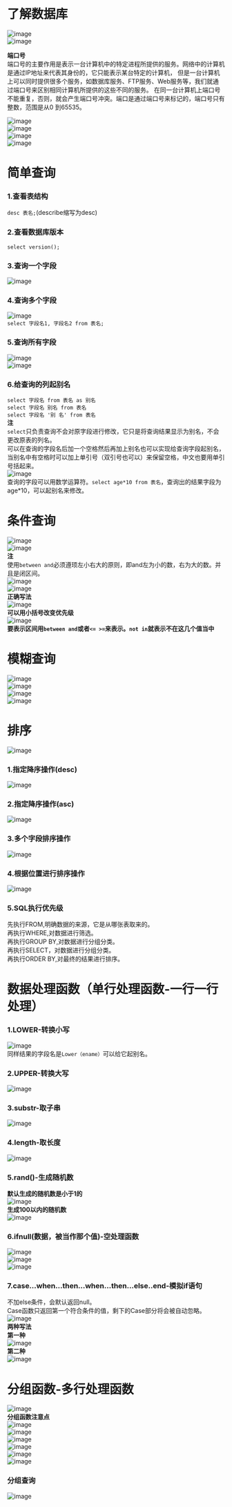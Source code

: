# 了解数据库
![image](https://user-images.githubusercontent.com/96570699/183578267-7872c5f8-4a92-4324-828c-88ca7e5cd7e9.png)  
![image](https://user-images.githubusercontent.com/96570699/183582627-f1f19c0b-8796-454f-a3dc-ec773ccf97e0.png)  


**端口号**  
端口号的主要作用是表示一台计算机中的特定进程所提供的服务。网络中的计算机是通过IP地址来代表其身份的，它只能表示某台特定的计算机，
但是一台计算机上可以同时提供很多个服务，如数据库服务、FTP服务、Web服务等，我们就通过端口号来区别相同计算机所提供的这些不同的服务。
在同一台计算机上端口号不能重复，否则，就会产生端口号冲突。端口是通过端口号来标记的，端口号只有整数，范围是从0 到65535。


![image](https://user-images.githubusercontent.com/96570699/183595764-42af9531-5b9a-43a9-a1b9-a6028897288e.png)    
![image](https://user-images.githubusercontent.com/96570699/183596936-5480c736-281f-4059-acc6-e689760331b0.png)  
![image](https://user-images.githubusercontent.com/96570699/183598480-7f858ade-2bc6-4714-b420-2cc6912c4b55.png)  
![image](https://user-images.githubusercontent.com/96570699/183599268-8878dc25-c59d-4e47-81f4-b322d68c574e.png)  



# 简单查询
### 1.查看表结构 
`desc 表名;`(describe缩写为desc)  

### 2.查看数据库版本
`select version();`

### 3.查询一个字段
![image](https://user-images.githubusercontent.com/96570699/183606625-49ad12d8-b48a-4318-bab5-a5fc684dc2d4.png)  

### 4.查询多个字段
![image](https://user-images.githubusercontent.com/96570699/183607694-8c62913e-a2f4-407d-b9e3-d2e5089f7a23.png)  
`select 字段名1, 字段名2 from 表名;`

### 5.查询所有字段  
![image](https://user-images.githubusercontent.com/96570699/183608944-6a8f01e1-e337-44e1-9301-75c8ebdbb401.png)  
![image](https://user-images.githubusercontent.com/96570699/183609397-8c36be80-145a-4f9c-b049-7509d8bf01e1.png)  

### 6.给查询的列起别名
`select 字段名 from 表名 as 别名`  
`select 字段名 别名 from 表名`  
`select 字段名 '别 名' from 表名`  
**注**  
`select`只负责查询不会对原字段进行修改，它只是将查询结果显示为别名，不会更改原表的列名。  
可以在查询的字段名后加一个空格然后再加上别名也可以实现给查询字段起别名，当别名中有空格时可以加上单引号（双引号也可以）来保留空格，中文也要用单引号括起来。  
![image](https://user-images.githubusercontent.com/96570699/183616185-ac31ec22-ede6-496c-90a4-9876985b5373.png)  
查询的字段可以用数学运算符。`select age*10 from 表名`，查询出的结果字段为age*10，可以起别名来修改。



# 条件查询
![image](https://user-images.githubusercontent.com/96570699/183618911-cacb7d48-604c-438d-9cb0-89a13e8834ce.png)  
![image](https://user-images.githubusercontent.com/96570699/183795898-e16c6775-3db6-47be-bd68-4ec024312fa0.png)  
**注**   
使用`between and`必须遵顼左小右大的原则，即and左为小的数，右为大的数。并且是闭区间。  
![image](https://user-images.githubusercontent.com/96570699/183840559-f2df2a20-bd5e-4787-ac0e-6e04bf071a8e.png)  
![image](https://user-images.githubusercontent.com/96570699/183848801-ab4e8360-0bde-4a08-bee6-9a58f0fca2c2.png)  
**正确写法**  
![image](https://user-images.githubusercontent.com/96570699/183849146-2633162b-4718-4799-ac45-b26af8885b42.png)  
**可以用小括号改变优先级**  
![image](https://user-images.githubusercontent.com/96570699/183851779-0f15434e-91bb-4ccc-80bc-2173383b7fb0.png)  
**要表示区间用`between and`或者`<= >=`来表示。`not in`就表示不在这几个值当中**   



# 模糊查询
![image](https://user-images.githubusercontent.com/96570699/183853344-8b7d13be-fd58-4f6b-bf4a-1243a102c735.png)  
![image](https://user-images.githubusercontent.com/96570699/183853578-13fa2cca-c4c6-4bd0-a42a-b703693a1a6b.png)  
![image](https://user-images.githubusercontent.com/96570699/183854134-8b6b822c-ebcb-4da1-a610-0e7726e94e4b.png)  
![image](https://user-images.githubusercontent.com/96570699/183857019-46c95282-4991-4573-94a4-13bad95ecfc7.png)  



# 排序
![image](https://user-images.githubusercontent.com/96570699/183858089-95269b64-bc4a-46af-ab96-e2f4050a9604.png)  
### 1.指定降序操作(desc)  
![image](https://user-images.githubusercontent.com/96570699/183858455-984f5537-a523-40ca-bb89-a46addd1b37b.png)  

### 2.指定降序操作(asc)  
![image](https://user-images.githubusercontent.com/96570699/183859495-10ed55e6-0c67-4053-87b2-7d87a7327206.png)  

### 3.多个字段排序操作
![image](https://user-images.githubusercontent.com/96570699/183861024-f388f5cf-29fa-4ee5-9175-9931c80a92b7.png)  

### 4.根据位置进行排序操作
![image](https://user-images.githubusercontent.com/96570699/183861721-55817985-0b67-432a-8b24-4ec858d9e14d.png)

### 5.SQL执行优先级
先执行FROM,明确数据的来源，它是从哪张表取来的。  
再执行WHERE,对数据进行筛选。  
再执行GROUP BY,对数据进行分组分类。  
再执行SELECT，对数据进行分组分类。  
再执行ORDER BY,对最终的结果进行排序。  



# 数据处理函数（单行处理函数-一行一行处理）
### 1.LOWER-转换小写
![image](https://user-images.githubusercontent.com/96570699/183868055-86c25789-adf1-4952-b056-88610b897133.png)  
同样结果的字段名是`Lower（ename）`可以给它起别名。  

### 2.UPPER-转换大写
![image](https://user-images.githubusercontent.com/96570699/183868601-08a4d41e-65d7-4987-83f0-cdc86892be1b.png)  

### 3.substr-取子串
![image](https://user-images.githubusercontent.com/96570699/185858046-9ff45e65-1a15-49f2-9efc-67f387215178.png)

### 4.length-取长度
![image](https://user-images.githubusercontent.com/96570699/185859252-87e33dbf-a56a-4b5d-bf94-1cb1d8878d52.png)

### 5.rand()-生成随机数
**默认生成的随机数是小于1的**    
![image](https://user-images.githubusercontent.com/96570699/186802229-9d95a6cd-1e03-41b3-8953-882b9e30e3c3.png)  
**生成100以内的随机数**  
![image](https://user-images.githubusercontent.com/96570699/186803364-3bb5e7b1-88db-4368-ba51-7347347a0f4f.png)  

###  6.ifnull(数据，被当作那个值)-空处理函数
![image](https://user-images.githubusercontent.com/96570699/186808884-03f1e654-d136-4138-9490-e44776539d3c.png)  
![image](https://user-images.githubusercontent.com/96570699/186809356-985ff6fe-9d72-4b28-b413-ecd5b0186e34.png)  
![image](https://user-images.githubusercontent.com/96570699/187110559-bf2f14bd-8700-4960-982e-44c3589be536.png)  

###  7.case...when...then...when...then...else..end-模拟if语句
不加else条件，会默认返回null。  
Case函数只返回第一个符合条件的值，剩下的Case部分将会被自动忽略。  
![image](https://user-images.githubusercontent.com/96570699/187442887-3836db7b-3c3a-4217-9a52-68a9c5f75441.png)  
**两种写法**  
**第一种**  
![image](https://user-images.githubusercontent.com/96570699/187444919-a325a8e5-2085-435e-8821-775159ffb30f.png)  
**第二种**  
![image](https://user-images.githubusercontent.com/96570699/187445304-43ff4f77-2277-41a1-85f5-25c1e4925f14.png)



# 分组函数-多行处理函数
![image](https://user-images.githubusercontent.com/96570699/187447259-278edd02-b68c-4b86-9101-2f51c7c2eb95.png)  
**分组函数注意点**  
![image](https://user-images.githubusercontent.com/96570699/187449785-32a46c36-8116-48af-85f7-aad6348126da.png)  
![image](https://user-images.githubusercontent.com/96570699/187453011-fbcf04fa-547e-4fd9-9a64-11e42ed53601.png)  
![image](https://user-images.githubusercontent.com/96570699/187452753-4d0a38a2-b3e5-4223-b95e-87f6ee9565bd.png)  
![image](https://user-images.githubusercontent.com/96570699/187457053-1b471b9c-6f26-45a7-a2e3-70a0098646f9.png)  
![image](https://user-images.githubusercontent.com/96570699/187486508-1a932561-8f34-42d7-b3f5-8f8cf4cdfe39.png)  
![image](https://user-images.githubusercontent.com/96570699/187457523-97458777-7e5a-4aa5-8bbc-cd9a6c818b50.png)  

### 分组查询
![image](https://user-images.githubusercontent.com/96570699/187459907-e40db954-2075-481e-b1ef-472a815b1137.png)






